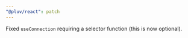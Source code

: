 ```yaml
---
"@pluv/react": patch
---
```


Fixed `useConnection` requiring a selector function (this is now optional).
